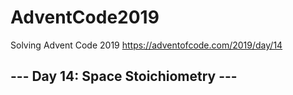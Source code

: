 # AdventCode2019

Solving Advent Code 2019
https://adventofcode.com/2019/day/14

## --- Day 14: Space Stoichiometry ---
